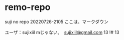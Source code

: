 # remo-repo
suji no repo 20220726-2105  ここは、マークダウン  

ユーザ：sujixiil  mじゃない。　sujixiil@gmail.com 13 !# 13
